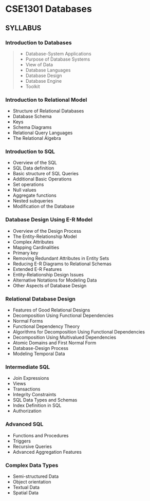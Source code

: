 # CSE1301 Databases

## SYLLABUS


### Introduction to Databases

  > - Database-System Applications
  > - Purpose of Database Systems
  > - View of Data
  > - Database Languages
  > - Database Design
  > - Database Engine
  > - Toolkit

### Introduction to Relational Model

  - Structure of Relational Databases
  - Database Schema
  - Keys
  - Schema Diagrams
  - Relational Query Languages
  - The Relational Algebra

### Introduction to SQL

  - Overview of  the SQL
  - SQL Data definition
  - Basic structure of SQL Queries
  - Additional Basic Operations
  - Set operations
  - Null values
  - Aggregate functions
  - Nested subqueries
  - Modification of the Database

### Database Design Using E-R Model

  - Overview of the Design Process
  - The Entity-Relationship Model
  - Complex Attributes
  - Mapping Cardinalities
  - Primary key
  - Removing Redundant Attributes in Entity Sets
  - Reducing E-R Diagrams to Relational Schemas
  - Extended E-R Features
  - Entity-Relationship Design Issues
  - Alternative Notations for Modeling Data
  - Other Aspects of Database Design

### Relational Database Design

  - Features of Good Relational Designs
  - Decomposition Using Functional Dependencies
  - Normal Forms
  - Functional Dependency Theory
  - Algorithms for Decomposition Using Functional Dependencies
  - Decomposition Using Multivalued Dependencies
  - Atomic Domains and First Normal Form
  - Database-Design Process
  - Modeling Temporal Data

### Intermediate SQL

  - Join Expressions
  - Views
  - Transactions
  - Integrity Constraints
  - SQL Data Types and Schemas
  - Index Definition in SQL
  - Authorization

### Advanced SQL

  - Functions and Procedures
  - Triggers
  - Recursive Queries
  - Advanced Aggregation Features

### Complex Data Types

  - Semi-structured Data
  - Object orientation
  - Textual Data
  - Spatial Data
